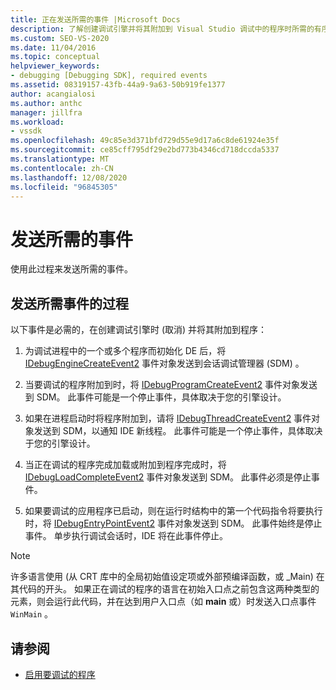 ```yaml
---
title: 正在发送所需的事件 |Microsoft Docs
description: 了解创建调试引擎并将其附加到 Visual Studio 调试中的程序时所需的有序事件。
ms.custom: SEO-VS-2020
ms.date: 11/04/2016
ms.topic: conceptual
helpviewer_keywords:
- debugging [Debugging SDK], required events
ms.assetid: 08319157-43fb-44a9-9a63-50b919fe1377
author: acangialosi
ms.author: anthc
manager: jillfra
ms.workload:
- vssdk
ms.openlocfilehash: 49c85e3d371bfd729d55e9d17a6c8de61924e35f
ms.sourcegitcommit: ce85cff795df29e2bd773b4346cd718dccda5337
ms.translationtype: MT
ms.contentlocale: zh-CN
ms.lasthandoff: 12/08/2020
ms.locfileid: "96845305"
---
```

# <a name="send-the-required-events"></a>发送所需的事件
使用此过程来发送所需的事件。

## <a name="process-for-sending-required-events"></a>发送所需事件的过程
 以下事件是必需的，在创建调试引擎时 (取消) 并将其附加到程序：

1. 为调试进程中的一个或多个程序而初始化 DE 后，将 [IDebugEngineCreateEvent2](../../extensibility/debugger/reference/idebugenginecreateevent2.md) 事件对象发送到会话调试管理器 (SDM) 。

2. 当要调试的程序附加到时，将 [IDebugProgramCreateEvent2](../../extensibility/debugger/reference/idebugprogramcreateevent2.md) 事件对象发送到 SDM。 此事件可能是一个停止事件，具体取决于您的引擎设计。

3. 如果在进程启动时将程序附加到，请将 [IDebugThreadCreateEvent2](../../extensibility/debugger/reference/idebugthreadcreateevent2.md) 事件对象发送到 SDM，以通知 IDE 新线程。 此事件可能是一个停止事件，具体取决于您的引擎设计。

4. 当正在调试的程序完成加载或附加到程序完成时，将 [IDebugLoadCompleteEvent2](../../extensibility/debugger/reference/idebugloadcompleteevent2.md) 事件对象发送到 SDM。 此事件必须是停止事件。

5. 如果要调试的应用程序已启动，则在运行时结构中的第一个代码指令将要执行时，将 [IDebugEntryPointEvent2](../../extensibility/debugger/reference/idebugentrypointevent2.md) 事件对象发送到 SDM。 此事件始终是停止事件。 单步执行调试会话时，IDE 将在此事件停止。

> [!NOTE]
> 许多语言使用 (从 CRT 库中的全局初始值设定项或外部预编译函数，或 _Main) 在其代码的开头。 如果正在调试的程序的语言在初始入口点之前包含这两种类型的元素，则会运行此代码，并在达到用户入口点（如 **main** 或）时发送入口点事件 `WinMain` 。

## <a name="see-also"></a>请参阅
- [启用要调试的程序](../../extensibility/debugger/enabling-a-program-to-be-debugged.md)
